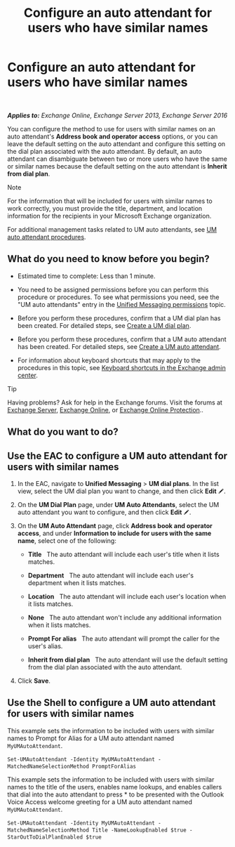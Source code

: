 ﻿---
title: 'Configure an auto attendant for users who have similar names'
TOCTitle: Configure an auto attendant for users who have similar names
ms:assetid: 2e7318a0-67f9-4d7b-8300-5f0ef77656a8
ms:mtpsurl: https://technet.microsoft.com/en-us/library/Aa997135(v=EXCHG.150)
ms:contentKeyID: 49315382
ms.date: 12/10/2017
mtps_version: v=EXCHG.150
---

# Configure an auto attendant for users who have similar names

 

_**Applies to:** Exchange Online, Exchange Server 2013, Exchange Server 2016_


You can configure the method to use for users with similar names on an auto attendant's **Address book and operator access** options, or you can leave the default setting on the auto attendant and configure this setting on the dial plan associated with the auto attendant. By default, an auto attendant can disambiguate between two or more users who have the same or similar names because the default setting on the auto attendant is **Inherit from dial plan**.


> [!NOTE]
> For the information that will be included for users with similar names to work correctly, you must provide the title, department, and location information for the recipients in your Microsoft Exchange organization.



For additional management tasks related to UM auto attendants, see [UM auto attendant procedures](um-auto-attendant-procedures-exchange-2013-help.md).

## What do you need to know before you begin?

  - Estimated time to complete: Less than 1 minute.

  - You need to be assigned permissions before you can perform this procedure or procedures. To see what permissions you need, see the "UM auto attendants" entry in the [Unified Messaging permissions](unified-messaging-permissions-exchange-2013-help.md) topic.

  - Before you perform these procedures, confirm that a UM dial plan has been created. For detailed steps, see [Create a UM dial plan](https://docs.microsoft.com/en-us/exchange/voice-mail-unified-messaging/connect-voice-mail-system/create-um-dial-plan).

  - Before you perform these procedures, confirm that a UM auto attendant has been created. For detailed steps, see [Create a UM auto attendant](https://docs.microsoft.com/en-us/exchange/voice-mail-unified-messaging/automatically-answer-and-route-calls/create-a-um-auto-attendant).

  - For information about keyboard shortcuts that may apply to the procedures in this topic, see [Keyboard shortcuts in the Exchange admin center](keyboard-shortcuts-in-the-exchange-admin-center-exchange-online-protection-help.md).


> [!TIP]
> Having problems? Ask for help in the Exchange forums. Visit the forums at <A href="https://go.microsoft.com/fwlink/p/?linkid=60612">Exchange Server</A>, <A href="https://go.microsoft.com/fwlink/p/?linkid=267542">Exchange Online</A>, or <A href="https://go.microsoft.com/fwlink/p/?linkid=285351">Exchange Online Protection</A>..



## What do you want to do?

## Use the EAC to configure a UM auto attendant for users with similar names

1.  In the EAC, navigate to **Unified Messaging** \> **UM dial plans**. In the list view, select the UM dial plan you want to change, and then click **Edit** ![Edit icon](images/JJ218640.6f53ccb2-1f13-4c02-bea0-30690e6ea71d(EXCHG.150).gif "Edit icon").

2.  On the **UM Dial Plan** page, under **UM Auto Attendants**, select the UM auto attendant you want to configure, and then click **Edit** ![Edit icon](images/JJ218640.6f53ccb2-1f13-4c02-bea0-30690e6ea71d(EXCHG.150).gif "Edit icon").

3.  On the **UM Auto Attendant** page, click **Address book and operator access**, and under **Information to include for users with the same name**, select one of the following:
    
      - **Title**   The auto attendant will include each user's title when it lists matches.
    
      - **Department**   The auto attendant will include each user's department when it lists matches.
    
      - **Location**   The auto attendant will include each user's location when it lists matches.
    
      - **None**   The auto attendant won't include any additional information when it lists matches.
    
      - **Prompt For alias**   The auto attendant will prompt the caller for the user's alias.
    
      - **Inherit from dial plan**   The auto attendant will use the default setting from the dial plan associated with the auto attendant.

4.  Click **Save**.

## Use the Shell to configure a UM auto attendant for users with similar names

This example sets the information to be included with users with similar names to Prompt for Alias for a UM auto attendant named `MyUMAutoAttendant`.

    Set-UMAutoAttendant -Identity MyUMAutoAttendant -MatchedNameSelectionMethod PromptForAlias

This example sets the information to be included with users with similar names to the title of the users, enables name lookups, and enables callers that dial into the auto attendant to press \* to be presented with the Outlook Voice Access welcome greeting for a UM auto attendant named `MyUMAutoAttendant`.

    Set-UMAutoAttendant -Identity MyUMAutoAttendant -MatchedNameSelectionMethod Title -NameLookupEnabled $true -StarOutToDialPlanEnabled $true

